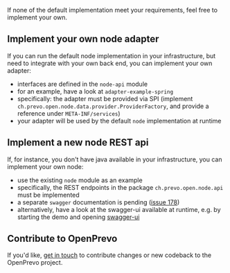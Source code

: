 If none of the default implementation meet your requirements, feel
free to implement your own. 


## Implement your own node adapter

If you can run the default node implementation in your infrastructure, but need to integrate with your own
back end, you can implement your own adapter:

- interfaces are defined in the `node-api` module
- for an example, have a look at `adapter-example-spring` 
- specifically: the adapter must be provided via SPI (implement `ch.prevo.open.node.data.provider.ProviderFactory`, 
and provide a reference under `META-INF/services`)
- your adapter will be used by the default `node` implementation at runtime


## Implement a new node REST api
If, for instance, you don't have java available in your infrastructure, you can implement your own node:

- use the existing `node` module as an example
- specifically, the REST endpoints in the package `ch.prevo.open.node.api` must be implemented
- a separate `swagger` documentation is pending ([issue 178](https://github.com/open-prevo/openprevo/issues/178))
- alternatively, have a look at the swagger-ui available at runtime, e.g. by starting the demo and 
opening [swagger-ui](http://localhost:8851/swagger-ui.html)


## Contribute to OpenPrevo

If you'd like, [get in touch](https://gitter.im/open-prevo/Lobby) to contribute changes or new codeback to the OpenPrevo
project.
